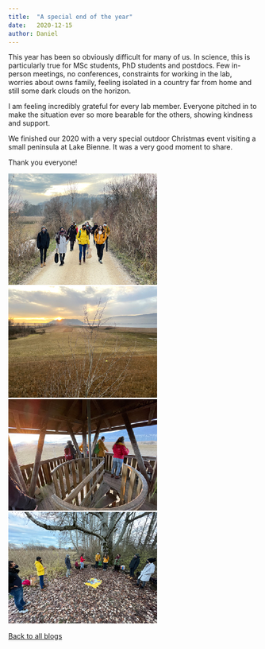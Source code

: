 ```yaml
---
title:  "A special end of the year"
date:   2020-12-15
author: Daniel
---
```


This year has been so obviously difficult for many of us. In science, this is particularly true for MSc students, PhD students and postdocs. Few in-person meetings, no conferences, constraints for working in the lab, worries about owns family, feeling isolated in a country far from home and still some dark clouds on the horizon.

I am feeling incredibly grateful for every lab member. Everyone pitched in to make the situation ever so more bearable for the others, showing kindness and support.

We finished our 2020 with a very special outdoor Christmas event visiting a small peninsula at Lake Bienne. It was a very good moment to share.

Thank you everyone!  

<div class="layout-blog" markdown="1">
<body>

<script src="https://cdn.jsdelivr.net/npm/jquery@3.5.1/dist/jquery.min.js"></script>
<link rel="stylesheet" href="https://cdn.jsdelivr.net/gh/fancyapps/fancybox@3.5.7/dist/jquery.fancybox.min.css" />
<script src="https://cdn.jsdelivr.net/gh/fancyapps/fancybox@3.5.7/dist/jquery.fancybox.min.js"></script>

<a href="/images/blog/blog_2020-12-15/1.jpeg" data-fancybox="gallery" data-caption="On our way to the Petersinsel">
	<img src="/images/blog/blog_2020-12-15/th-1.jpeg" alt="" />
</a>

<a href="/images/blog/blog_2020-12-15/2.jpeg" data-fancybox="gallery" data-caption="Just in time for the sunset">
	<img src="/images/blog/blog_2020-12-15/th-2.jpeg" alt="" />
</a>

<a href="/images/blog/blog_2020-12-15/3.jpeg" data-fancybox="gallery" data-caption="On the watch tower">
	<img src="/images/blog/blog_2020-12-15/th-3.jpeg" alt="" />
</a>

<a href="/images/blog/blog_2020-12-15/4.jpeg" data-fancybox="gallery" data-caption="Enjoying a moment together">
	<img src="/images/blog/blog_2020-12-15/th-4.jpeg" alt="" />
</a>

</body>
</div>

[Back to all blogs](/blog/)

